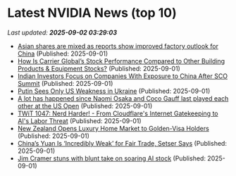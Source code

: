 # Latest NVIDIA News (top 10)
_Last updated: **2025-09-02 03:29:03**_

- [Asian shares are mixed as reports show improved factory outlook for China](https://finance.yahoo.com/news/asian-shares-mixed-reports-show-032631566.html) (Published: 2025-09-01)
- [How Is Carrier Global’s Stock Performance Compared to Other Building Products & Equipment Stocks?](https://biztoc.com/x/44bd46d944accbf1) (Published: 2025-09-01)
- [Indian Investors Focus on Companies With Exposure to China After SCO Summit](https://biztoc.com/x/e2c780a5596e9043) (Published: 2025-09-01)
- [Putin Sees Only US Weakness in Ukraine](https://biztoc.com/x/2008249ccae6a46b) (Published: 2025-09-01)
- [A lot has happened since Naomi Osaka and Coco Gauff last played each other at the US Open](https://biztoc.com/x/5596975ebaa97330) (Published: 2025-09-01)
- [TWiT 1047: Nerd Harder! - From Cloudflare's Internet Gatekeeping to AI's Labor Threat](https://twit.tv/shows/this-week-in-tech/episodes/1047) (Published: 2025-09-01)
- [New Zealand Opens Luxury Home Market to Golden-Visa Holders](https://biztoc.com/x/7c51bcbb04beb77f) (Published: 2025-09-01)
- [China’s Yuan Is ‘Incredibly Weak’ for Fair Trade, Setser Says](https://biztoc.com/x/aa2d301b2b5f18b6) (Published: 2025-09-01)
- [Jim Cramer stuns with blunt take on soaring AI stock](https://biztoc.com/x/6f092dad462df2a6) (Published: 2025-09-01)
